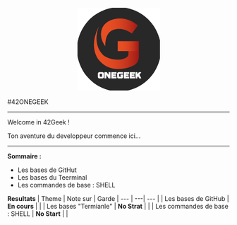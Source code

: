 <p align="center">
<img src="logo_onegeek.png" alt="Logo OneGeek" />
</p>

#42ONEGEEK

---

Welcome in 42Geek !

Ton aventure du developpeur commence ici...

---

__**Sommaire :**__
* Les bases de GitHut
* Les bases du Teerminal
* Les commandes de base : SHELL


__**Resultats**__
| Theme | Note sur | Garde |
--- | ---| --- |
| Les bases de GitHub | **En cours** | |
| Les bases "Termianle" | **No Strat** | |
| Les commandes de base : SHELL | **No Start** | |
